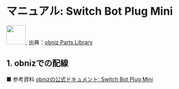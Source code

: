 # マニュアル: Switch Bot Plug Mini

<img src="https://docs.obniz.com/ja/sdk/parts/Switchbot_PlugMini/image.jpg" width="50">, 出典：[obniz Parts Library](https://docs.obniz.com/ja/sdk/parts/Switchbot_PlugMini/README.md)






## 1. obnizでの配線

■ 参考資料
[obnizの公式ドキュメント: Switch Bot Plug Mini](https://docs.obniz.com/ja/sdk/parts/Switchbot_PlugMini/README.md)